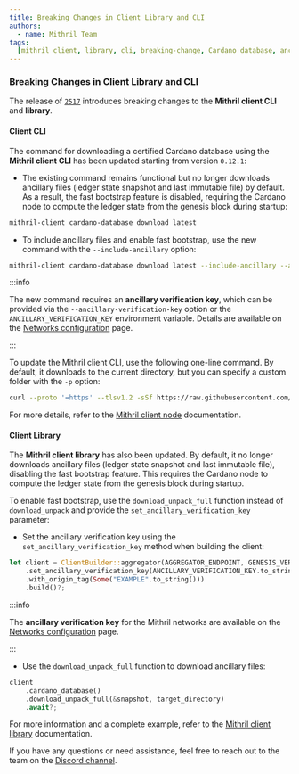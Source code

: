 ```yaml
---
title: Breaking Changes in Client Library and CLI
authors:
  - name: Mithril Team
tags:
  [mithril client, library, cli, breaking-change, Cardano database, ancillary]
---
```


### Breaking Changes in Client Library and CLI

The release of [`2517`](https://github.com/input-output-hk/mithril/releases/tag/2517.1) introduces breaking changes to the **Mithril client CLI** and **library**.

#### Client CLI

The command for downloading a certified Cardano database using the **Mithril client CLI** has been updated starting from version `0.12.1`:

- The existing command remains functional but no longer downloads ancillary files (ledger state snapshot and last immutable file) by default. As a result, the fast bootstrap feature is disabled, requiring the Cardano node to compute the ledger state from the genesis block during startup:

```bash
mithril-client cardano-database download latest
```

- To include ancillary files and enable fast bootstrap, use the new command with the `--include-ancillary` option:

```bash
mithril-client cardano-database download latest --include-ancillary --ancillary-verification-key <ANCILLARY_VERIFICATION_KEY>
```

:::info

The new command requires an **ancillary verification key**, which can be provided via the `--ancillary-verification-key` option or the `ANCILLARY_VERIFICATION_KEY` environment variable. Details are available on the [Networks configuration](https://mithril.network/doc/next/manual/getting-started/network-configurations) page.

:::

To update the Mithril client CLI, use the following one-line command. By default, it downloads to the current directory, but you can specify a custom folder with the `-p` option:

```bash
curl --proto '=https' --tlsv1.2 -sSf https://raw.githubusercontent.com/input-output-hk/mithril/refs/heads/main/mithril-install.sh | sh -s -- -c mithril-client -d 2517.1 -p $(pwd)
```

For more details, refer to the [Mithril client node](https://mithril.network/doc/manual/develop/nodes/mithril-client) documentation.

#### Client Library

The **Mithril client library** has also been updated. By default, it no longer downloads ancillary files (ledger state snapshot and last immutable file), disabling the fast bootstrap feature. This requires the Cardano node to compute the ledger state from the genesis block during startup.

To enable fast bootstrap, use the `download_unpack_full` function instead of `download_unpack` and provide the `set_ancillary_verification_key` parameter:

- Set the ancillary verification key using the `set_ancillary_verification_key` method when building the client:

```rust
let client = ClientBuilder::aggregator(AGGREGATOR_ENDPOINT, GENESIS_VERIFICATION_KEY)
    .set_ancillary_verification_key(ANCILLARY_VERIFICATION_KEY.to_string()) // Added line
    .with_origin_tag(Some("EXAMPLE".to_string()))
    .build()?;
```

:::info

The **ancillary verification key** for the Mithril networks are available on the [Networks configuration](https://mithril.network/doc/next/manual/getting-started/network-configurations) page.

:::

- Use the `download_unpack_full` function to download ancillary files:

```rust
client
    .cardano_database()
    .download_unpack_full(&snapshot, target_directory)
    .await?;
```

For more information and a complete example, refer to the [Mithril client library](https://mithril.network/doc/manual/develop/nodes/mithril-client-library#cardano-database) documentation.

If you have any questions or need assistance, feel free to reach out to the team on the [Discord channel](https://discord.gg/5kaErDKDRq).
